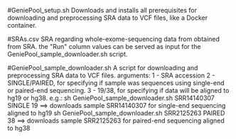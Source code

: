 #GeniePool_setup.sh
Downloads and installs all prerequisites for downloading and preprocessing SRA data to VCF files, like a Docker container.

#SRAs.csv
SRA regarding whole-exome-sequencing data from obtained from SRA. the "Run" column values can be served as input for the GeniePool_sample_downloader.sh script.

#GeniePool_sample_downloader.sh
A script for downloading and preprocessing SRA data to VCF files.
arguments:
1 - SRA accession
2 - SINGLE/PAIRED, for specifying if sample was sequences using single-end or paired-end sequencing.
3 - 19/38, for specifying if data will be aligned to hg19 or hg38.
e.g.:
sh GeniePool_sample_downloader.sh SRR14140307 SINGLE 19 ==> downloads sample SRR14140307 for single-end sequencing aligned to hg19
sh GeniePool_sample_downloader.sh SRR2125263 PAIRED 38 ==> downloads sample SRR2125263 for paired-end sequencing aligned to hg38
